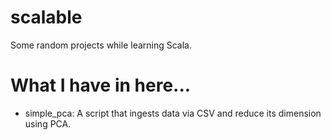 # scalable
Some random projects while learning Scala.

# What I have in here...

- simple_pca: A script that ingests data via CSV and reduce its dimension using PCA.

